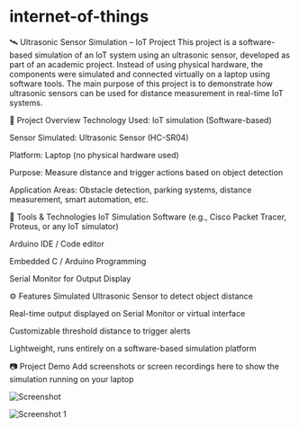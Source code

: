 # internet-of-things



🛰️ Ultrasonic Sensor Simulation – IoT Project
This project is a software-based simulation of an IoT system using an ultrasonic sensor, developed as part of an academic project. Instead of using physical hardware, the components were simulated and connected virtually on a laptop using software tools. The main purpose of this project is to demonstrate how ultrasonic sensors can be used for distance measurement in real-time IoT systems.

📌 Project Overview
Technology Used: IoT simulation (Software-based)

Sensor Simulated: Ultrasonic Sensor (HC-SR04)

Platform: Laptop (no physical hardware used)

Purpose: Measure distance and trigger actions based on object detection

Application Areas: Obstacle detection, parking systems, distance measurement, smart automation, etc.

🧰 Tools & Technologies
IoT Simulation Software (e.g., Cisco Packet Tracer, Proteus, or any IoT simulator)

Arduino IDE / Code editor

Embedded C / Arduino Programming

Serial Monitor for Output Display

⚙️ Features
Simulated Ultrasonic Sensor to detect object distance

Real-time output displayed on Serial Monitor or virtual interface

Customizable threshold distance to trigger alerts

Lightweight, runs entirely on a software-based simulation platform

📷 Project Demo
Add screenshots or screen recordings here to show the simulation running on your laptop

![Screenshot ](https://github.com/user-attachments/assets/fbe07cc9-0c6b-48af-9b07-d034effedd8d)

![Screenshot 1](https://github.com/user-attachments/assets/1e277da8-134e-48f4-9860-7fdcad6cc925)


